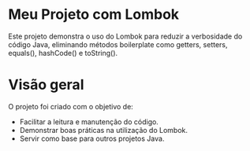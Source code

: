 ﻿# Meu Projeto com Lombok

Este projeto demonstra o uso do Lombok para reduzir a verbosidade do código Java, eliminando métodos boilerplate como getters, setters, equals(), hashCode() e toString().

# Visão geral
O projeto foi criado com o objetivo de:
* Facilitar a leitura e manutenção do código.
* Demonstrar boas práticas na utilização do Lombok.
* Servir como base para outros projetos Java.
